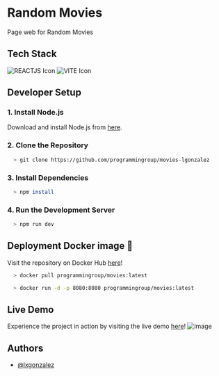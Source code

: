# Random Movies

Page web for Random Movies

## Tech Stack

![REACTJS Icon](https://img.icons8.com/?size=48&id=wPohyHO_qO1a&format=png&color=000000)
![VITE Icon](https://img.icons8.com/?size=48&id=dJjTWMogzFzg&format=png&color=000000)

## Developer Setup
### 1. Install Node.js
Download and install Node.js from [here](https://nodejs.org/en/download/package-manager).

### 2. Clone the Repository
```bash
  > git clone https://github.com/programmingroup/movies-lgonzalez
```
### 3. Install Dependencies
```bash
  > npm install
```

### 4. Run the Development Server
```bash
  > npm run dev
```

## Deployment Docker image 🐳
Visit the repository on Docker Hub [here](https://hub.docker.com/r/programmingroup/movies/tags)!

```bash
  > docker pull programmingroup/movies:latest

  > docker run -d -p 8080:8080 programmingroup/movies:latest
```

## Live Demo
Experience the project in action by visiting the live demo [here](https://movies-lgonzalez-production.up.railway.app)!
![image](https://github.com/user-attachments/assets/e827ff8e-282d-445e-b39a-c0783d32618f)

## Authors

- [@lxgonzalez](https://github.com/lxgonzalez)
